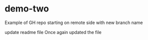 # demo-two
Example of GH repo starting on remote side with new branch name

update readme file
Once again updated the file